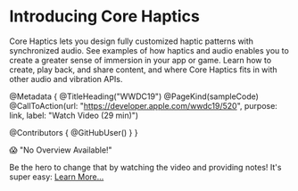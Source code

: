 # Introducing Core Haptics

Core Haptics lets you design fully customized haptic patterns with synchronized audio. See examples of how haptics and audio enables you to create a greater sense of immersion in your app or game. Learn how to create, play back, and share content, and where Core Haptics fits in with other audio and vibration APIs.

@Metadata {
   @TitleHeading("WWDC19")
   @PageKind(sampleCode)
   @CallToAction(url: "https://developer.apple.com/wwdc19/520", purpose: link, label: "Watch Video (29 min)")

   @Contributors {
      @GitHubUser(<replace this with your GitHub handle>)
   }
}

😱 "No Overview Available!"

Be the hero to change that by watching the video and providing notes! It's super easy:
 [Learn More…](https://wwdcnotes.github.io/WWDCNotes/documentation/wwdcnotes/contributing)

